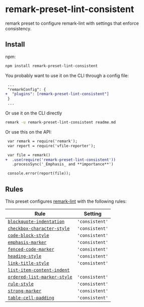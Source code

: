 <!--This file is generated-->

# remark-preset-lint-consistent

remark preset to configure remark-lint with settings that enforce consistency.

## Install

npm:

```sh
npm install remark-preset-lint-consistent
```

You probably want to use it on the CLI through a config file:

```diff
 ...
 "remarkConfig": {
+  "plugins": [remark-preset-lint-consistent"]
 }
 ...
```

Or use it on the CLI directly

```sh
remark -u remark-preset-lint-consistent readme.md
```

Or use this on the API:

```diff
 var remark = require('remark');
 var report = require('vfile-reporter');

 var file = remark()
+  .use(require('remark-preset-lint-consistent'))
   .processSync('_Emphasis_ and **importance**')

 console.error(report(file));
```

## Rules

This preset configures [remark-lint](https://github.com/wooorm/remark-lint) with the following rules:

| Rule                                                                                                                            | Setting        |
| ------------------------------------------------------------------------------------------------------------------------------- | -------------- |
| [`blockquote-indentation`](https://github.com/wooorm/remark-lint/tree/master/packages/remark-lint-blockquote-indentation)       | `'consistent'` |
| [`checkbox-character-style`](https://github.com/wooorm/remark-lint/tree/master/packages/remark-lint-checkbox-character-style)   | `'consistent'` |
| [`code-block-style`](https://github.com/wooorm/remark-lint/tree/master/packages/remark-lint-code-block-style)                   | `'consistent'` |
| [`emphasis-marker`](https://github.com/wooorm/remark-lint/tree/master/packages/remark-lint-emphasis-marker)                     | `'consistent'` |
| [`fenced-code-marker`](https://github.com/wooorm/remark-lint/tree/master/packages/remark-lint-fenced-code-marker)               | `'consistent'` |
| [`heading-style`](https://github.com/wooorm/remark-lint/tree/master/packages/remark-lint-heading-style)                         | `'consistent'` |
| [`link-title-style`](https://github.com/wooorm/remark-lint/tree/master/packages/remark-lint-link-title-style)                   | `'consistent'` |
| [`list-item-content-indent`](https://github.com/wooorm/remark-lint/tree/master/packages/remark-lint-list-item-content-indent)   |                |
| [`ordered-list-marker-style`](https://github.com/wooorm/remark-lint/tree/master/packages/remark-lint-ordered-list-marker-style) | `'consistent'` |
| [`rule-style`](https://github.com/wooorm/remark-lint/tree/master/packages/remark-lint-rule-style)                               | `'consistent'` |
| [`strong-marker`](https://github.com/wooorm/remark-lint/tree/master/packages/remark-lint-strong-marker)                         | `'consistent'` |
| [`table-cell-padding`](https://github.com/wooorm/remark-lint/tree/master/packages/remark-lint-table-cell-padding)               | `'consistent'` |
